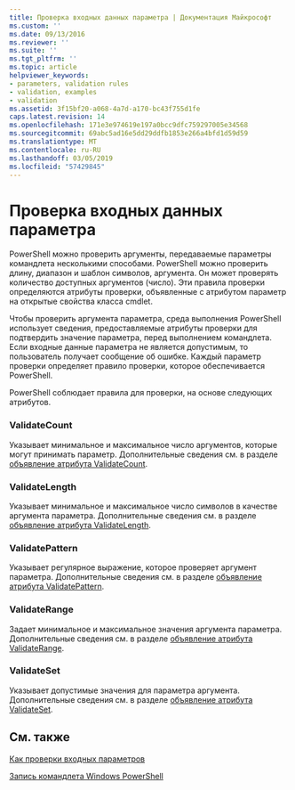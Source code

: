 ```yaml
---
title: Проверка входных данных параметра | Документация Майкрософт
ms.custom: ''
ms.date: 09/13/2016
ms.reviewer: ''
ms.suite: ''
ms.tgt_pltfrm: ''
ms.topic: article
helpviewer_keywords:
- parameters, validation rules
- validation, examples
- validation
ms.assetid: 3f15bf20-a068-4a7d-a170-bc43f755d1fe
caps.latest.revision: 14
ms.openlocfilehash: 171e3e974619e197a0bcc9dfc759297005e34568
ms.sourcegitcommit: 69abc5ad16e5dd29ddfb1853e266a4bfd1d59d59
ms.translationtype: MT
ms.contentlocale: ru-RU
ms.lasthandoff: 03/05/2019
ms.locfileid: "57429845"
---
```

# <a name="validating-parameter-input"></a>Проверка входных данных параметра

PowerShell можно проверить аргументы, передаваемые параметры командлета несколькими способами.
PowerShell можно проверить длину, диапазон и шаблон символов, аргумента.
Он может проверять количество доступных аргументов (число).
Эти правила проверки определяются атрибуты проверки, объявленные с атрибутом параметр на открытые свойства класса cmdlet.

Чтобы проверить аргумента параметра, среда выполнения PowerShell использует сведения, предоставляемые атрибуты проверки для подтвердить значение параметра, перед выполнением командлета.
Если входные данные параметра не является допустимым, то пользователь получает сообщение об ошибке.
Каждый параметр проверки определяет правило проверки, которое обеспечивается PowerShell.

PowerShell соблюдает правила для проверки, на основе следующих атрибутов.

### <a name="validatecount"></a>ValidateCount

Указывает минимальное и максимальное число аргументов, которые могут принимать параметр.
Дополнительные сведения см. в разделе [объявление атрибута ValidateCount](./validatecount-attribute-declaration.md).

### <a name="validatelength"></a>ValidateLength

Указывает минимальное и максимальное число символов в качестве аргумента параметра.
Дополнительные сведения см. в разделе [объявление атрибута ValidateLength](./validatelength-attribute-declaration.md).

### <a name="validatepattern"></a>ValidatePattern

Указывает регулярное выражение, которое проверяет аргумент параметра.
Дополнительные сведения см. в разделе [объявление атрибута ValidatePattern](./validatepattern-attribute-declaration.md).

### <a name="validaterange"></a>ValidateRange

Задает минимальное и максимальное значения аргумента параметра.
Дополнительные сведения см. в разделе [объявление атрибута ValidateRange](./validaterange-attribute-declaration.md).

### <a name="validateset"></a>ValidateSet

Указывает допустимые значения для параметра аргумента.
Дополнительные сведения см. в разделе [объявление атрибута ValidateSet](./validateset-attribute-declaration.md).

## <a name="see-also"></a>См. также

[Как проверки входных параметров](./how-to-validate-parameter-input.md)

[Запись командлета Windows PowerShell](./writing-a-windows-powershell-cmdlet.md)
